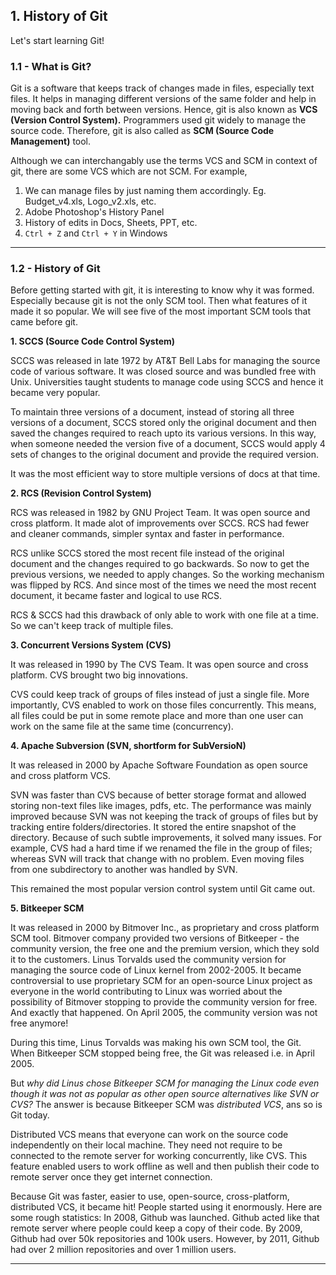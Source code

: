## 1. History of Git

Let's start learning Git!

### 1.1 - What is Git?

Git is a software that keeps track of changes made in files, especially text files. It helps in managing different versions of the same folder and help in moving back and forth between versions. Hence, git is also known as **VCS (Version Control System).** Programmers used git widely to manage the source code. Therefore, git is also called as **SCM (Source Code Management)** tool.

Although we can interchangably use the terms VCS and SCM in context of git, there are some VCS which are not SCM. For example,
1. We can manage files by just naming them accordingly. Eg. Budget_v4.xls, Logo_v2.xls, etc. 
2. Adobe Photoshop's History Panel
3. History of edits in Docs, Sheets, PPT, etc. 
4. `Ctrl + Z` and `Ctrl + Y` in Windows

<hr/>

### 1.2 - History of Git

Before getting started with git, it is interesting to know why it was formed. Especially because git is not the only SCM tool. Then what features of it made it so popular. We will see five of the most important SCM tools that came before git. 

**1. SCCS (Source Code Control System)** 

SCCS was released in late 1972 by AT&T Bell Labs for managing the source code of various software. It was closed source and was bundled free with Unix. Universities taught students to manage code using SCCS and hence it became very popular. 

To maintain three versions of a document, instead of storing all three versions of a document, SCCS stored only the original document and then saved the changes required to reach upto its various versions. In this way, when someone needed the version five of a document, SCCS would apply 4 sets of changes to the original document and provide the required version.

It was the most efficient way to store multiple versions of docs at that time. 

**2. RCS (Revision Control System)**

RCS was released in 1982 by GNU Project Team. It was open source and cross platform. It made alot of improvements over SCCS. RCS had fewer and cleaner commands, simpler syntax and faster in performance. 

RCS unlike SCCS stored the most recent file instead of the original document and the changes required to go backwards. So now to get the previous versions, we needed to apply changes. So the working mechanism was flipped by RCS. And since most of the times we need the most recent document, it became faster and logical to use RCS. 

RCS & SCCS had this drawback of only able to work with one file at a time. So we can't keep track of multiple files. 

**3. Concurrent Versions System (CVS)**

It was released in 1990 by The CVS Team. It was open source and cross platform. CVS brought two big innovations. 

CVS could keep track of groups of files instead of just a single file. More importantly, CVS enabled to work on those files concurrently. This means, all files could be put in some remote place and more than one user can work on the same file at the same time (concurrency). 

**4. Apache Subversion (SVN, shortform for SubVersioN)**

It was released in 2000 by Apache Software Foundation as open source and cross platform VCS. 

SVN was faster than CVS because of better storage format and allowed storing non-text files like images, pdfs, etc. The performance was mainly improved because SVN was not keeping the track of groups of files but by tracking entire folders/directories. It stored the entire snapshot of the directory. Because of such subtle improvements, it solved many issues. For example, CVS had a hard time if we renamed the file in the group of files; whereas SVN will track that change with no problem. Even moving files from one subdirectory to another was handled by SVN. 

This remained the most popular version control system until Git came out. 

**5. Bitkeeper SCM**

It was released in 2000 by Bitmover Inc., as proprietary and cross platform SCM tool. Bitmover company provided two versions of Bitkeeper - the community version, the free one and the premium version, which they sold it to the customers. Linus Torvalds used the community version for managing the source code of Linux kernel from 2002-2005. It became controversial to use proprietary SCM for an open-source Linux project as everyone in the world contributing to Linux was worried about the possibility of Bitmover stopping to provide the community version for free. And exactly that happened. On April 2005, the community version was not free anymore! 

During this time, Linus Torvalds was making his own SCM tool, the Git. When Bitkeeper SCM stopped being free, the Git was released i.e. in April 2005. 

But _why did Linus chose Bitkeeper SCM for managing the Linux code even though it was not as popular as other open source alternatives like SVN or CVS?_ The answer is because Bitkeeper SCM was _distributed VCS_, ans so is Git today. 

Distributed VCS means that everyone can work on the source code independently on their local machine. They need not require to be connected to the remote server for working concurrently, like CVS. This feature enabled users to work offline as well and then publish their code to remote server once they get internet connection. 

Because Git was faster, easier to use, open-source, cross-platform, distributed VCS, it became hit! People started using it enormously. Here are some rough statistics: In 2008, Github was launched. Github acted like that remote server where people could keep a copy of their code. By 2009, Github had over 50k repositories and 100k users. However, by 2011, Github had over 2 million repositories and over 1 million users. 

<hr/>